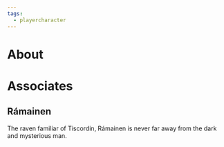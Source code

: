 ```yaml
---
tags:
  - playercharacter
---
```

# About
# Associates
## Rámainen
The raven familiar of Tiscordin, Rámainen is never far away from the dark and mysterious man.